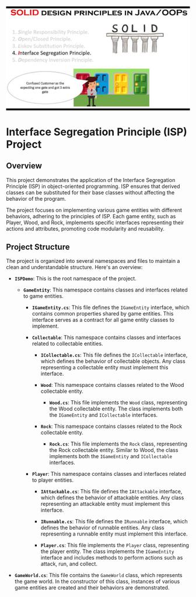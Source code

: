 ![Interface Segregation Principle](ISP.jpg)

# Interface Segregation Principle (ISP) Project

## Overview

This project demonstrates the application of the Interface Segregation Principle (ISP) in object-oriented programming. ISP ensures that derived classes can be substituted for their base classes without affecting the behavior of the program.

The project focuses on implementing various game entities with different behaviors, adhering to the principles of ISP. Each game entity, such as Player, Wood, and Rock, implements specific interfaces representing their actions and attributes, promoting code modularity and reusability.

## Project Structure

The project is organized into several namespaces and files to maintain a clean and understandable structure. Here's an overview:

- **`ISPDemo`**: This is the root namespace of the project.

  - **`GameEntity`**: This namespace contains classes and interfaces related to game entities.

    - **`IGameEntity.cs`**: This file defines the `IGameEntity` interface, which contains common properties shared by game entities. This interface serves as a contract for all game entity classes to implement.

    - **`Collectable`**: This namespace contains classes and interfaces related to collectable entities.

      - **`ICollectable.cs`**: This file defines the `ICollectable` interface, which defines the behavior of collectable objects. Any class representing a collectable entity must implement this interface.

      - **`Wood`**: This namespace contains classes related to the Wood collectable entity.

        - **`Wood.cs`**: This file implements the `Wood` class, representing the Wood collectable entity. The class implements both the `IGameEntity` and `ICollectable` interfaces.

      - **`Rock`**: This namespace contains classes related to the Rock collectable entity.

        - **`Rock.cs`**: This file implements the `Rock` class, representing the Rock collectable entity. Similar to Wood, the class implements both the `IGameEntity` and `ICollectable` interfaces.

    - **`Player`**: This namespace contains classes and interfaces related to player entities.

      - **`IAttackable.cs`**: This file defines the `IAttackable` interface, which defines the behavior of attackable entities. Any class representing an attackable entity must implement this interface.

      - **`IRunnable.cs`**: This file defines the `IRunnable` interface, which defines the behavior of runnable entities. Any class representing a runnable entity must implement this interface.

      - **`Player.cs`**: This file implements the `Player` class, representing the player entity. The class implements the `IGameEntity` interface and includes methods to perform actions such as attack, run, and collect.

- **`GameWorld.cs`**: This file contains the `GameWorld` class, which represents the game world. In the constructor of this class, instances of various game entities are created and their behaviors are demonstrated.
